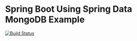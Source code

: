 # Spring Boot Using Spring Data MongoDB Example
[![Build Status](https://travis-ci.org/hhbravo/spring-boot-mongodb-example.svg?branch=master)](https://travis-ci.org/cesardl/person-sample-webapp)

